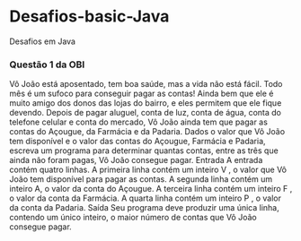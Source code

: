 # Desafios-basic-Java
Desafios em Java
### Questão 1 da OBI
Vô João está aposentado, tem boa saúde, mas a vida não está fácil. Todo mês é um sufoco para
conseguir pagar as contas! Ainda bem que ele é muito amigo dos donos das lojas do bairro, e eles
permitem que ele fique devendo.
Depois de pagar aluguel, conta de luz, conta de água, conta do telefone celular e conta do mercado,
Vô João ainda tem que pagar as contas do Açougue, da Farmácia e da Padaria.
Dados o valor que Vô João tem disponível e o valor das contas do Açougue, Farmácia e Padaria,
escreva um programa para determinar quantas contas, entre as três que ainda não foram pagas, Vô
João consegue pagar.
Entrada
A entrada contém quatro linhas. A primeira linha contém um inteiro V , o valor que Vô João tem
disponível para pagar as contas. A segunda linha contém um inteiro A, o valor da conta do Açougue.
A terceira linha contém um inteiro F , o valor da conta da Farmácia. A quarta linha contém um
inteiro P , o valor da conta da Padaria.
Saída
Seu programa deve produzir uma única linha, contendo um único inteiro, o maior número de contas
que Vô João consegue pagar.
